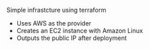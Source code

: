 Simple infrastcture using terraform
 * Uses AWS as the provider
 * Creates an EC2 instance with Amazon Linux
* Outputs the public IP after deployment
